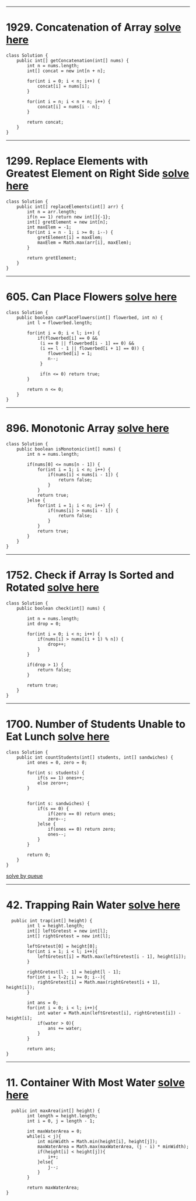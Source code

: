 


---
# 1929. Concatenation of Array [solve here](https://leetcode.com/problems/concatenation-of-array/)

```
class Solution {
    public int[] getConcatenation(int[] nums) {
        int n = nums.length;
        int[] concat = new int[n + n];

        for(int i = 0; i < n; i++) {
            concat[i] = nums[i];
        }

        for(int i = n; i < n + n; i++) {
            concat[i] = nums[i - n];
        }

        return concat;
    }
}
```

---

# 1299. Replace Elements with Greatest Element on Right Side [solve here](https://leetcode.com/problems/replace-elements-with-greatest-element-on-right-side/)

```
class Solution {
    public int[] replaceElements(int[] arr) {
        int n = arr.length;
        if(n == 1) return new int[]{-1};
        int[] gretElement = new int[n];
        int maxElem = -1;
        for(int i = n - 1; i >= 0; i--) {
            gretElement[i] = maxElem;
            maxElem = Math.max(arr[i], maxElem);
        }

        return gretElement;
    }
}
```

---

# 605. Can Place Flowers [solve here](https://leetcode.com/problems/can-place-flowers/)
```
class Solution {
    public boolean canPlaceFlowers(int[] flowerbed, int n) {
        int l = flowerbed.length;

        for(int i = 0; i < l; i++) {
            if(flowerbed[i] == 0 &&
             (i == 0 || flowerbed[i - 1] == 0) &&
             (i == l - 1 || flowerbed[i + 1] == 0)) {
                flowerbed[i] = 1;
                n--;
             }

             if(n <= 0) return true;
        }

        return n <= 0;
    }
}
```


---

# 896. Monotonic Array [solve here](https://leetcode.com/problems/monotonic-array/)
```
class Solution {
    public boolean isMonotonic(int[] nums) {
        int n = nums.length;

        if(nums[0] <= nums[n - 1]) {
            for(int i = 1; i < n; i++) {
                if(nums[i] < nums[i - 1]) {
                    return false;
                }
            }
            return true;
        }else {
            for(int i = 1; i < n; i++) {
                if(nums[i] > nums[i - 1]) {
                    return false;
                }
            }
            return true;
        }
    }
}
```
---

# 1752. Check if Array Is Sorted and Rotated [solve here](https://leetcode.com/problems/check-if-array-is-sorted-and-rotated/)
```
class Solution {
    public boolean check(int[] nums) {

        int n = nums.length;
        int drop = 0;

        for(int i = 0; i < n; i++) {
            if(nums[i] > nums[(i + 1) % n]) {
                drop++;
            }
        }

        if(drop > 1) {
            return false;
        }

        return true;
    }
}
```
---

# 1700. Number of Students Unable to Eat Lunch [solve here](https://leetcode.com/problems/number-of-students-unable-to-eat-lunch/)

```
class Solution {
    public int countStudents(int[] students, int[] sandwiches) {
        int ones = 0, zero = 0;

        for(int s: students) {
            if(s == 1) ones++;
            else zero++;
        }


        for(int s: sandwiches) {
            if(s == 0) {
                if(zero == 0) return ones;
                zero--;
            }else {
                if(ones == 0) return zero;
                ones--;
            }
        }

        return 0;
    }
}
```

[solve by queue]()

---

# 42. Trapping Rain Water [solve here](https://leetcode.com/problems/trapping-rain-water/)
```
  public int trap(int[] height) {
        int l = height.length;
        int[] leftGretest = new int[l];
        int[] rightGretest = new int[l];

        leftGretest[0] = height[0];
        for(int i = 1; i < l; i++){
            leftGretest[i] = Math.max(leftGretest[i - 1], height[i]);
        }

        rightGretest[l - 1] = height[l - 1];
        for(int i = l-2; i >= 0; i--){
            rightGretest[i] = Math.max(rightGretest[i + 1], height[i]);
        }

        int ans = 0;
        for(int i = 0; i < l; i++){
            int water = Math.min(leftGretest[i], rightGretest[i]) - height[i];
            if(water > 0){
                ans += water;
            }
        }

        return ans;
}
```
---
# 11. Container With Most Water [solve here](https://leetcode.com/problems/container-with-most-water/)
```
  public int maxArea(int[] height) {
        int length = height.length;
        int i = 0, j = length - 1;

        int maxWaterArea = 0;
        while(i < j){
            int minWidth = Math.min(height[i], height[j]);
            maxWaterArea = Math.max(maxWaterArea, (j - i) * minWidth);
            if(height[i] < height[j]){
                i++;
            }else{
                j--;
            }
        }

        return maxWaterArea;
}
```
